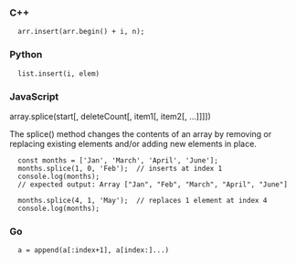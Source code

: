 ### C++
```
  arr.insert(arr.begin() + i, n);
```



### Python
```
  list.insert(i, elem)
```

### JavaScript

array.splice(start[, deleteCount[, item1[, item2[, ...]]]])

The splice() method changes the contents of an array by removing or replacing existing elements and/or adding new elements in place.
```
  const months = ['Jan', 'March', 'April', 'June'];
  months.splice(1, 0, 'Feb');  // inserts at index 1
  console.log(months);
  // expected output: Array ["Jan", "Feb", "March", "April", "June"]

  months.splice(4, 1, 'May');  // replaces 1 element at index 4
  console.log(months);
```

### Go
```
  a = append(a[:index+1], a[index:]...)
```